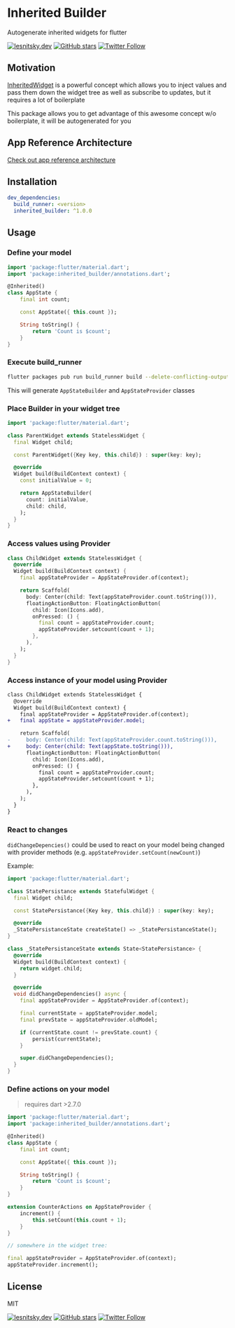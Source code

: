 # Inherited Builder

Autogenerate inherited widgets for flutter

[![lesnitsky.dev](https://lesnitsky.dev/icons/shield.svg?hash=42)](https://lesnitsky.dev?utm_source=flutter_localstroage)
[![GitHub stars](https://img.shields.io/github/stars/lesnitsky/inherited_builder.svg?style=social)](https://github.com/lesnitsky/inherited_builder)
[![Twitter Follow](https://img.shields.io/twitter/follow/lesnitsky_a.svg?label=Follow%20me&style=social)](https://twitter.com/lesnitsky_a)

## Motivation

[InheritedWidget](https://api.flutter.dev/flutter/widgets/InheritedWidget-class.html) is a powerful concept which allows you to inject values and pass them down the widget tree as well as subscribe to updates, but it requires a lot of boilerplate

This package allows you to get advantage of this awesome concept w/o boilerplate, it will be autogenerated for you

## App Reference Architecture

[Check out app reference architecture](./app_reference_architecture)

## Installation

```yaml
dev_dependencies:
  build_runner: <version>
  inherited_builder: ^1.0.0
```

## Usage

### Define your model

```dart
import 'package:flutter/material.dart';
import 'package:inherited_builder/annotations.dart';

@Inherited()
class AppState {
    final int count;

    const AppState({ this.count });

    String toString() {
        return 'Count is $count';
    }
}
```

### Execute build_runner

```sh
flutter packages pub run build_runner build --delete-conflicting-outputs
```

This will generate `AppStateBuilder` and `AppStateProvider` classes

### Place Builder in your widget tree

```dart
import 'package:flutter/material.dart';

class ParentWidget extends StatelessWidget {
  final Widget child;

  const ParentWidget({Key key, this.child}) : super(key: key);

  @override
  Widget build(BuildContext context) {
    const initialValue = 0;

    return AppStateBuilder(
      count: initialValue,
      child: child,
    );
  }
}
```

### Access values using Provider

```dart
class ChildWidget extends StatelessWidget {
  @override
  Widget build(BuildContext context) {
    final appStateProvider = AppStateProvider.of(context);

    return Scaffold(
      body: Center(child: Text(appStateProvider.count.toString())),
      floatingActionButton: FloatingActionButton(
        child: Icon(Icons.add),
        onPressed: () {
          final count = appStateProvider.count;
          appStateProvider.setcount(count + 1);
        },
      ),
    );
  }
}
```

### Access instance of your model using Provider

```diff
class ChildWidget extends StatelessWidget {
  @override
  Widget build(BuildContext context) {
    final appStateProvider = AppStateProvider.of(context);
+   final appState = appStateProvider.model;

    return Scaffold(
-     body: Center(child: Text(appStateProvider.count.toString())),
+     body: Center(child: Text(appState.toString())),
      floatingActionButton: FloatingActionButton(
        child: Icon(Icons.add),
        onPressed: () {
          final count = appStateProvider.count;
          appStateProvider.setcount(count + 1);
        },
      ),
    );
  }
}
```

### React to changes

`didChangeDepencies()` could be used to react on your model being changed with provider methods (e.g. `appStateProvider.setCount(newCount)`)

Example:

```dart
import 'package:flutter/material.dart';

class StatePersistance extends StatefulWidget {
  final Widget child;

  const StatePersistance({Key key, this.child}) : super(key: key);

  @override
  _StatePersistanceState createState() => _StatePersistanceState();
}

class _StatePersistanceState extends State<StatePersistance> {
  @override
  Widget build(BuildContext context) {
    return widget.child;
  }

  @override
  void didChangeDependencies() async {
    final appStateProvider = AppStateProvider.of(context);

    final currentState = appStateProvider.model;
    final prevState = appStateProvider.oldModel;

    if (currentState.count != prevState.count) {
        persist(currentState);
    }

    super.didChangeDependencies();
  }
}
```

### Define actions on your model

> requires dart >2.7.0

```dart
import 'package:flutter/material.dart';
import 'package:inherited_builder/annotations.dart';

@Inherited()
class AppState {
    final int count;

    const AppState({ this.count });

    String toString() {
        return 'Count is $count';
    }
}

extension CounterActions on AppStateProvider {
    increment() {
        this.setCount(this.count + 1);
    }
}

// somewhere in the widget tree:

final appStateProvider = AppStateProvider.of(context);
appStateProvider.increment();
```

## License

MIT

[![lesnitsky.dev](https://lesnitsky.dev/icons/shield.svg?hash=42)](https://lesnitsky.dev?utm_source=flutter_localstroage)
[![GitHub stars](https://img.shields.io/github/stars/lesnitsky/inherited_builder.svg?style=social)](https://github.com/lesnitsky/inherited_builder)
[![Twitter Follow](https://img.shields.io/twitter/follow/lesnitsky_a.svg?label=Follow%20me&style=social)](https://twitter.com/lesnitsky_a)
